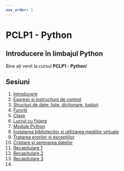 ```yaml
---
nav_order: 1
---
```

# PCLP1 - Python

## Introducere în limbajul Python

Bine ați venit la cursul **PCLP1 - Python**!

## Sesiuni

1. [Introducere](./intro/intro.md)
1. [Expresii și instrucțiuni de control](./02-expressions/00-index.md)
1. [Structuri de date: liste, dicționare, tupluri](./03-data-structures/intro.md)
1. [Funcții](./04-functions/intro.md)
1. [Clase](./05-classes/intro.md)
1. [Lucrul cu fișiere](./06-files/intro.md)
1. [Module Python](./07-modules/intro.md)
1. [Instalarea bibliotecilor și utilizarea mediilor virtuale](./08-libs-venv/intro.md)
1. [Tratarea erorilor și excepțiilor](./09-exceptions/intro.md)
1. [Criptare și semnarea datelor](./10-cryptography/intro.md)
1. [Recapitulare 1](./11-recap-1/recap.md)
1. [Recapitulare 2](./12-recap-2/intro.md)
1. [Recapitulare 3](./13-recap-3/00-intro.md)
1. [](./advanced-meta/advanced-meta.md)
